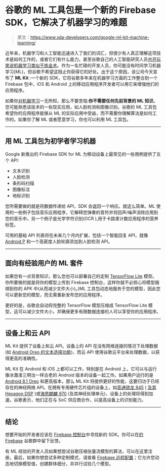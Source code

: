 # 谷歌的 ML 工具包是一个新的 Firebase SDK，它解决了机器学习的难题

> 原文：<https://www.xda-developers.com/google-ml-kit-machine-learning/>

近年来，机器学习和人工智能迅速进入了我们的词汇，但很少有人真正理解这项技术是如何工作的，或者它们有什么能力。甚至谷歌自己的人工智能研究人员[也开玩笑说机器学习类似于炼金术](https://www.sciencemag.org/news/2018/05/ai-researchers-allege-machine-learning-alchemy)。作为一名忙碌的开发人员，你可能没有时间学习机器学习(ML)，但谷歌不希望这阻止你获得它的好处。出于这个原因，该公司今天宣布了 **ML Kit** :一个新的 SDK，它将谷歌多年来在机器学习方面的工作整合到一个 Firebase 包中，iOS 和 Android 上的移动应用程序开发者可以用它来增强他们的应用程序。

如果你[对机器学习](https://www.xda-developers.com/developers-survey-open-source-ai-machine-learning/)一无所知，那么不要苦恼:**你不需要任何先前背景的 ML 知识**。您可能熟悉该技术的一些现实应用，如人脸检测和图像识别。谷歌的 ML 工具包希望你的应用程序能够从 ML 的实际应用中受益，而不需要你理解算法是如何工作的。如果你了解 ML 或者愿意学习，你也可以利用 ML 工具包。

* * *

## 用 ML 工具包为初学者学习机器

Google 新推出的 Firebase SDK for ML 为移动设备上最常见的一些用例提供了五个 API:

*   文本识别
*   人脸检测
*   条形码扫描
*   图像标注
*   地标识别

您所需要做的就是将数据传递给 API，SDK 会返回一个响应。就这么简单。ML 使用的一些例子包括音乐应用程序，它解释您弹奏的音符并将回声/噪声消除应用到您的音乐中。另一个例子是光学字符识别(OCR ),用于卡路里计数应用程序的营养标签。

可用的基础 API 列表将在未来几个月内扩展，包括一个智能回复 API，就像 [Android P](https://www.xda-developers.com/android-p-developer-preview-1-google-pixel-xl-pixel-2-xl/) 和一个高密度人脸轮廓添加到人脸检测 API。

* * *

## 面向有经验用户的 ML 套件

如果您有一点背景知识，那么您也可以部署自己的定制 [TensorFlow Lite](https://www.tensorflow.org/mobile/tflite/) 模型。你所要做的就是将你的模型上传到 Firebase 控制台，这样你就不必担心将模型捆绑到你的 APK 中(从而减少文件大小)。)ML 工具包动态地服务于您的模型，因此您可以更新您的模型，而无需重新发布您的应用程序。

更好的是，谷歌会自动将完整的 TensorFlow 模型压缩成 TensorFlow Lite 模型，这可以减少文件大小，并确保更多有限数据连接的人可以享受你的应用程序。

* * *

## 设备上和云 API

ML Kit 提供了设备上和云 API。设备上的 API 在没有网络连接的情况下处理数据(如 [Android Oreo 的文本选择功能](https://www.xda-developers.com/android-oreo-smart-text-selection-stable-google-chrome/))，而云 API 使用谷歌云平台来处理数据，以获得更高的准确性。

ML Kit 在 Android 和 iOS 上都可以工作，特别是在 Android 上，它可以与运行像冰激凌三明治一样古老的 Android 版本的设备一起工作。如果用户运行的是 [Android 8.1 Oreo](https://www.xda-developers.com/android-8-1-oreo-final-release-imminent/) 和更高版本，那么 ML Kit 将提供更好的性能，这要归功于已经存在的神经网络 API。在拥有专用硬件芯片组的设备上，如[高通骁龙 845](https://www.xda-developers.com/qualcomm-snapdragon-845-hands-on-benchmarks-first-impressions/) ( [及其 Hexagon DSP](https://www.xda-developers.com/qualcomm-snapdragon-845-hexagon-685-dsp/) )或[海思麒麟 970](https://www.xda-developers.com/how-the-kirin-970-uses-ai-to-take-better-photos/) (及其神经处理单元)，设备上的处理将得到加速。谷歌表示，他们正在与 SoC 供应商合作，以提高设备上的识别能力。

* * *

## 结论

想要开始的开发者应该在 [Firebase 控制台](https://console.firebase.google.com)中寻找新的 SDK。你可以在[的 Firebase](https://groups.google.com/forum/#!forum/firebase-talk) 谷歌群中留下反馈。

有 ML 经验的开发人员如果想尝试谷歌压缩张量流模型的算法，可以在这里注册。最后，如果你想尝试多种定制模式，请查看 [Firebase 远程配置](https://firebase.google.com/docs/remote-config/)；它允许您动态地切换模型值，创建群体细分，并并行试验几个模型。